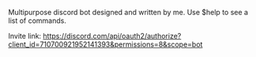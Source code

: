 Multipurpose discord bot designed and written by me. Use $help to see a list of commands. 

Invite link: https://discord.com/api/oauth2/authorize?client_id=710700921952141393&permissions=8&scope=bot
